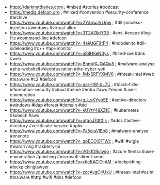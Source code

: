 * https://darknetdiaries.com ; #mixed #stories #podcast
* https://media.defcon.org ; #mixed #convention #security-conference #archive
* https://www.youtube.com/watch?v=2Y4nwJVLlqw ; #dll-process-injection #windows #virtual-alloc
* https://www.youtube.com/watch?v=3T2Al3jdY38 ; #ansi #ecape #log-file #command-line #defcon
* https://www.youtube.com/watch?v=4aiAtGF9tF4 ; #indodenito #dll-sideloading #c++ #api-monitor
* https://www.youtube.com/watch?v=aSiIHKeN3ys ; #blind-xxe #dns #web
* https://www.youtube.com/watch?v=BnmVXJQAQu8 ; #malware-analyse #php-webshell #deobfuscation #the-cyber-yeti
* https://www.youtube.com/watch?v=fMxSRFYXMV0 ; #threat-intel #web #malware #c2 #defcon
* https://www.youtube.com/watch?v=garHtW-bL7U ; #black-hills-information-security #cloud #azure #entra #aws #recon #user-enumeration
* https://www.youtube.com/watch?v=g_l_vKYyb5E ; #active-directory #windows #ldap #forest #domain #sid
* https://www.youtube.com/watch?v=kUYtY49XZfE ; #kubernetes #kubectl #aws
* https://www.youtube.com/watch?v=otgnJ70tXjs ; #adcs #active-directory #certificate-service #optiv
* https://www.youtube.com/watch?v=PJ5oluVlEb8 ; #malware-analyse #onenote
* https://www.youtube.com/watch?v=qpECOi071Wc ; #wifi #wigle #wardriving #rasberry-pi
* https://www.youtube.com/watch?v=VGkfDBdlwjg ; #azure #entra #user-enumeration #phishing #microsoft-direct-send
* https://www.youtube.com/watch?v=xhcKAClO-AM ; #lockpicking #lockpickinglawyer
* https://www.youtube.com/watch?v=zccAvgC4UxU ; #threat-intel #osint #malware #http #wifi #dns #defcon
